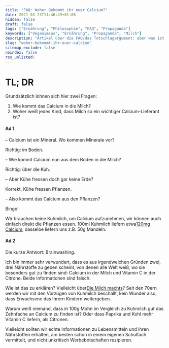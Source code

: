 ```yaml
---
title: "FAQ: Woher Bekommt ihr euer Calcium?"
date: 2021-03-23T11:46:49+01:00
hidden: false
draft: false
tags: ["Ernährung", "Philosophie", "FAQ", "Propaganda"]
keywords: ["Veganimsus", "Ernährung", "Propaganda", "Milch"]
description: "Artikel über die FAQ/das Totschlagargument: aber was ist mit … Calcium?"
slug: "woher-bekommt-ihr-euer-calcium"
sitemap_exclude: false
noindex: false
rss_unlisted:
---
```


# TL; DR

Grundsätzlich lohnen sich hier zwei Fragen:

1. Wie kommt das Calcium in die Milch?
2. Woher weiß jedes Kind, dass Milch so ein wichtiger Calcium-Lieferant ist?

#### Ad 1
– Calcium ist ein Mineral. Wo kommen Minerale vor? 

Richtig: im Boden.

– Wie kommt Calcium nun aus dem Boden in die Milch?

Richtig: über die Kuh.

– Aber Kühe fressen doch gar keine Erde?

Korrekt, Kühe fressen Pflanzen.

– Also kommt das Calcium aus den Pflanzen?

Bingo!

Wir brauchen keine Kuhmilch, um Calcium aufzunehmen, wir können auch einfach direkt die Pflanzen essen. 100ml Kuhmilch liefern etwa[120mg Calcium](https://www.deutsche-apotheker-zeitung.de/daz-az/2008/daz-3-2008/knochenstarke-ernaehrung), dasselbe liefern uns z.B. 50g Mandeln.

#### Ad 2

Die kurze Antwort: Brainwashing.

Ich bin immer sehr verwundert, dass es aus irgendwelchen Gründen zwei, drei Nährstoffe zu geben scheint, von denen alle Welt weiß, wo sie besonders gut zu finden sind: Calcium in der Milch und Vitamin C in der Citrone. Beide Informationen sind falsch.

Wie ist das zu erklären? Vielleicht über[Die Milch machts](https://www.youtube.com/watch?v=kuXbIGbnNWo)? Seit den 70ern werden wir mit den Vorzügen von Kuhmilch beschallt, kein Wunder also, dass Erwachsene das Ihrern Kindern weitergeben.

Warum weiß niemand, dass in 100g Mohn im Vergleich zu Kuhmilch gut das Zehnfache an Calcium zu finden ist? Oder dass Paprika und Kohl mehr Vitamin C liefern, als Citronen.

Vielleicht sollten wir echte Informationen zu Lebensmitteln und Ihren Nährstoffen erhalten, am besten schon in einem eigenen Schulfach vermittelt, und nicht unkritisch Werbebotschaften rezipieren.